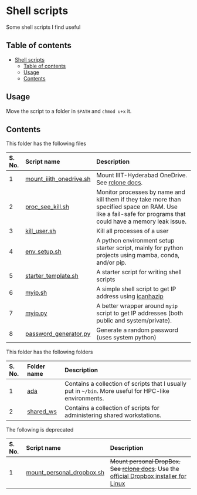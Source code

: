 # Shell scripts

Some shell scripts I find useful

## Table of contents

- [Shell scripts](#shell-scripts)
    - [Table of contents](#table-of-contents)
    - [Usage](#usage)
    - [Contents](#contents)

## Usage

Move the script to a folder in `$PATH` and `chmod u+x` it.

## Contents

This folder has the following files

| S. No. | Script name | Description |
| :----- | :---------- | :---------- |
| 1 | [mount_iiith_onedrive.sh](./mount_iiith_onedrive.sh) | Mount IIIT-Hyderabad OneDrive. See [rclone docs](https://rclone.org/onedrive/). |
| 2 | [proc_see_kill.sh](./proc_see_kill.sh) | Monitor processes by name and kill them if they take more than specified space on RAM. Use like a fail-safe for programs that could have a memory leak issue. |
| 3 | [kill_user.sh](./kill_user.sh) | Kill all processes of a user |
| 4 | [env_setup.sh](./env_setup.sh) | A python environment setup starter script, mainly for python projects using mamba, conda, and/or pip. |
| 5 | [starter_template.sh](./starter_template.sh) | A starter script for writing shell scripts |
| 6 | [myip.sh](./myip.sh) | A simple shell script to get IP address using [icanhazip](https://blog.apnic.net/2021/06/17/how-a-small-free-ip-tool-survived/) |
| 7 | [myip.py](./myip.py) | A better wrapper around `myip` script to get IP addresses (both public and system/private). |
| 8 | [password_generator.py](./password_generator.py) | Generate a random password (uses system python) |

This folder has the following folders

| S. No. | Folder name | Description |
| :----- | :---------- | :---------- |
| 1 | [ada](./ada) | Contains a collection of scripts that I usually put in `~/bin`. More useful for HPC-like environments. |
| 2 | [shared_ws](./shared_ws) | Contains a collection of scripts for administering shared workstations. |

The following is deprecated

| S. No. | Script name | Description |
| :----- | :---------- | :---------- |
| 1 | [mount_personal_dropbox.sh](./mount_personal_dropbox.sh) | ~~Mount personal DropBox. See [rclone docs](https://rclone.org/dropbox/).~~ Use the [official Dropbox installer for Linux](https://www.dropbox.com/install) |
